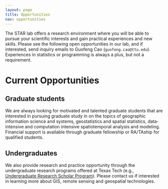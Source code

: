 ```yaml
---
layout: page
title: Opportunities
nav: opportunities
---
```


The STAR lab offers a research environment where you will be able to pursue
your scientific interests and gain practical experiences and new skills.
Please see the following open opportunities in our lab, and if interested,
send inquiry emails to Guofeng Cao (`guofeng.cao@ttu.edu`). Experiences in
statistics or programming is always a plus, but not a requirement.

# Current Opportunities

## Graduate students

We are always looking for motivated and talented graduate students that are
interested in pursuing graduate study in on the topics of geographic
information science and systems, geostatistics and spatial statistics,
data-intensive and computation intensive spatiotemporal analysis and
modeling. Financial support is available through graduate fellowship or
RA/TAship for qualified students. 

## Undergraduates 

We also provide research and practice opportunity through the undergraduate
research programs offered at Texas Tech (e.g., [Undergraduate Research
Scholar Program](http://www.ciser.ttu.edu/student-research-opportunities/undergraduate-research-scholar-urs-program/)). Please contact us if interested in 
learning more about GIS, remote sensing and geospatial technologies. 

